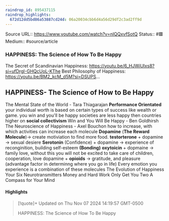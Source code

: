 ```yaml
---
raindrop_id: 895437115
raindrop_highlights:
  672d12dd5bd86a53887cd24d: 06a20034cbb6d4a56d29df2c3ad2ff9d
---
```


Source URL:: https://www.youtube.com/watch?v=nlQQxvfSotQ
Status:: #🟥
Medium:: #source/article


### HAPPINESS: The Science of How To Be Happy

The Secret of Scandinavian Happiness: https://youtu.be/6_HJWiUIxs8?si=ufDrgI-GHQcUoL-KThe Best Philosophy of Happiness: https://youtu.be/BM2_kcM_d5M?si=DSUPS...

## HAPPINESS- The Science of How to Be Happy

 The Mental State of the World - Tara Thiagarajan 
 **Performance Orientated**
	your individual worth is based on certain types of success like wealth or game.
		you win and you'll be happy 
  societies are less happy then countries higher on **social collectivism**
 Win and You Will Be Happy - Ben Goldhirsh The Neuroscience of Happiness - Axel Bouchon 
how to increase, with which activities can increase each molecule
 **Dopamine** (**The Reward Molecule**)-> create motiviation to find more food.
 **testorterone** + dopamine -> sexual desiere
 **Serotonin** (Confidence) + dopamine -> experience of reconginition,  building self-esteem 
 **(Bonding)** **oxytoicin** + dopmaine -> family love, without this you will not be excited to take care of children, cooperation, love
 dopamine + **opioids** -> gratitude, and pleasure (advantage factor in determinng where you go in life)
Every emotion you experience is a combination of these molecules
  The Evolution of Happiness 
  Your Six Neurotransmitters 
   Money and Hard Work Only Get You Two
A Compass for Your Mind 


#### Highlights

> [!quote]+ Updated on Thu Nov 07 2024 14:19:57 GMT-0500
>
> HAPPINESS: The Science of How To Be Happy
